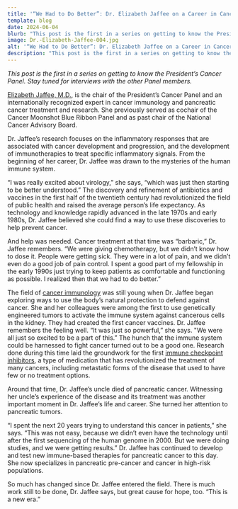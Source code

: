 ```yaml
---
title: '“We Had to Do Better”: Dr. Elizabeth Jaffee on a Career in Cancer Research and Treatment'
template: blog
date: 2024-06-04
blurb: "This post is the first in a series on getting to know the President’s Cancer Panel. Learn more about the career journey of our Panel Chair, Dr. Elizabeth Jaffee, and how she got involved in pancreatic cancer care and research."
image: Dr.-Elizabeth-Jaffee-004.jpg
alt: '“We Had to Do Better”: Dr. Elizabeth Jaffee on a Career in Cancer Research and Treatment'
description: "This post is the first in a series on getting to know the President’s Cancer Panel. Learn more about the career journey of our Panel Chair, Dr. Elizabeth Jaffee, and how she got involved in pancreatic cancer care and research."
---
```

<div>
<image-with-class
	className="float-right extra-bottom-margin"
	imagewidth="30%"
	src="Dr.-Elizabeth-Jaffee-004.jpg"
	alt="Dr. Elizabeth Jaffee">
</image-with-class>
</div>

*This post is the first in a series on getting to know the President’s Cancer Panel. Stay tuned for interviews with the other Panel members.*

[Elizabeth Jaffee, M.D.,](/members/jaffee/) is the chair of the President’s Cancer Panel and an internationally recognized expert in cancer immunology and pancreatic cancer treatment and research. She previously served as cochair of the Cancer Moonshot Blue Ribbon Panel and as past chair of the National Cancer Advisory Board.

Dr. Jaffee’s research focuses on the inflammatory responses that are associated with cancer development and progression, and the development of immunotherapies to treat specific inflammatory signals. From the beginning of her career, Dr. Jaffee was drawn to the mysteries of the human immune system.

“I was really excited about virology,” she says, “which was just then starting to be better understood.”  The discovery and refinement of antibiotics and vaccines in the first half of the twentieth century had revolutionized the field of public health and raised the average person’s life expectancy. As technology and knowledge rapidly advanced in the late 1970s and early 1980s, Dr. Jaffee believed she could find a way to use these discoveries to help prevent cancer.

And help was needed. Cancer treatment at that time was “barbaric,” Dr. Jaffee remembers. “We were giving chemotherapy, but we didn’t know how to dose it. People were getting sick. They were in a lot of pain, and we didn’t even do a good job of pain control. I spent a good part of my fellowship in the early 1990s just trying to keep patients as comfortable and functioning as possible. I realized then that we had to do better.”

The field of [cancer immunology](https://www.cancer.gov/about-cancer/treatment/types/immunotherapy) was still young when Dr. Jaffee began exploring ways to use the body’s natural protection to defend against cancer. She and her colleagues were among the first to use genetically engineered tumors to activate the immune system against cancerous cells in the kidney. They had created the first cancer vaccines. Dr. Jaffee remembers the feeling well. “It was just so powerful,” she says. "We were all just so excited to be a part of this.” The hunch that the immune system could be harnessed to fight cancer turned out to be a good one. Research done during this time laid the groundwork for the first [immune checkpoint inhibitors](https://www.cancer.gov/publications/dictionaries/cancer-terms/def/immune-checkpoint-inhibitor), a type of medication that has revolutionized the treatment of many cancers, including metastatic forms of the disease that used to have few or no treatment options.

Around that time, Dr. Jaffee’s uncle died of pancreatic cancer. Witnessing her uncle’s experience of the disease and its treatment was another important moment in Dr. Jaffee’s life and career. She turned her attention to pancreatic tumors.

“I spent the next 20 years trying to understand this cancer in patients,” she says. “This was not easy, because we didn’t even have the technology until after the first sequencing of the human genome in 2000. But we were doing studies, and we were getting results.” Dr. Jaffee has continued to develop and test new immune-based therapies for pancreatic cancer to this day. She now specializes in pancreatic pre-cancer and cancer in high-risk populations.

So much has changed since Dr. Jaffee entered the field.  There is much work still to be done, Dr. Jaffee says, but great cause for hope, too. “This is a new era.”
